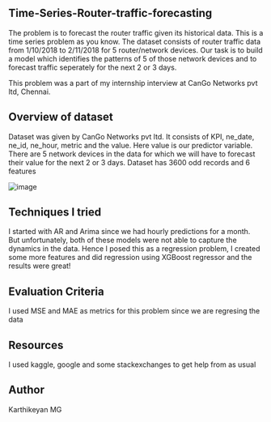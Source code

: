 ## Time-Series-Router-traffic-forecasting
The problem is to forecast the router traffic given its historical data. This is a time series problem as you know. The dataset consists of router traffic data from 1/10/2018 to 2/11/2018 for 5 router/network devices. Our task is to build a model which identifies the patterns of 5 of those network devices and to forecast traffic seperately for the next 2 or 3 days. 

This problem was a part of my internship interview at CanGo Networks pvt ltd, Chennai.

## Overview of dataset
Dataset was given by CanGo Networks pvt ltd. It consists of KPI, ne_date, ne_id, ne_hour, metric and the value. Here value is our predictor variable. There are 5 network devices in the data for which we will have to forecast their value for the next 2 or 3 days. Dataset has 3600 odd records and 6 features

![image](https://user-images.githubusercontent.com/35063929/57911106-7e460b00-78a4-11e9-9510-d6ff2fe5d301.png)

## Techniques I tried
I started with AR and Arima since we had hourly predictions for a month. But unfortunately, both of these models were not able to capture the dynamics in the data. Hence I posed this as a regression problem, I created some more features and did regression using XGBoost regressor and the results were great!

## Evaluation Criteria
I used MSE and MAE as metrics for this problem since we are regresing the data


## Resources
I used kaggle, google and some stackexchanges to get help from as usual

## Author
Karthikeyan MG
